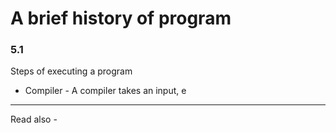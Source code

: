 # A brief history of program

### 5.1 

Steps of executing a program
- Compiler - A compiler takes an input, e



---
Read also - 